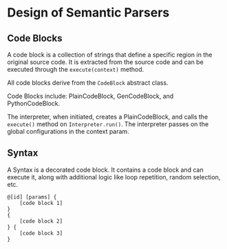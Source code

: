 # Design of Semantic Parsers

## Code Blocks

A code block is a collection of strings that define a specific region in the original source code. It is extracted from the source code and can be executed through the `execute(context)` method.

All code blocks derive from the `CodeBlock` abstract class.

Code Blocks include: PlainCodeBlock, GenCodeBlock, and PythonCodeBlock.

The interpreter, when initiated, creates a PlainCodeBlock, and calls the `execute()` method on `Interpreter.run()`. The interpreter passes on the global configurations in the context param.

## Syntax

A Syntax is a decorated code block. It contains a code block and can execute it, along with additional logic like loop repetition, random selection, etc.

```
@[id] [params] {
    [code block 1]
}
{
    [code block 2]
} {
    [code block 3]
}
```